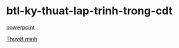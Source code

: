 # btl-ky-thuat-lap-trinh-trong-cdt

[powerpoint](https://drive.google.com/file/d/1iGs3J3wl2FEcgsqJlD5qOREerQW0z1k4/view?usp=sharing)

[Thuyết minh](https://drive.google.com/file/d/1I33SRHVL4DHS4g8L0h2vBWQm66Z86WCM/view?usp=sharing)
